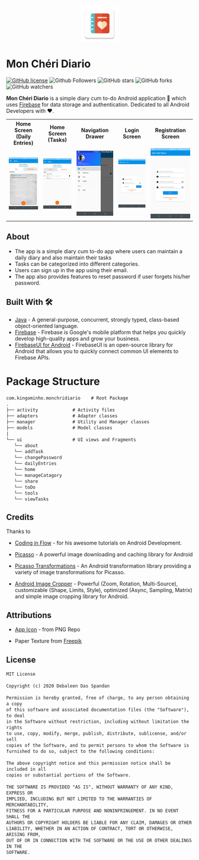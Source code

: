 <p align="center">
  <img src="git_resources/ic_launcher-web.png" height="100"/>
</p>

# Mon Chéri Diario

[![GitHub license](https://img.shields.io/badge/License-MIT-blue.svg)](LICENSE)
![Github Followers](https://img.shields.io/github/followers/the-it-weirdo?label=Follow&style=social)
![GitHub stars](https://img.shields.io/github/stars/the-it-weirdo/Mon_cheri_Diario?style=social)
![GitHub forks](https://img.shields.io/github/forks/the-it-weirdo/Mon_cheri_Diario?style=social)
![GitHub watchers](https://img.shields.io/github/watchers/the-it-weirdo/Mon_cheri_Diario?style=social)

**Mon Chéri Diario** is a simple diary cum to-do Android application 📱 which uses [Firebase](https://firebase.google.com/) for data storage and authentication. Dedicated to all Android Developers with ❤️. 

<table style="width:100%">
  <tr>
    <th>Home Screen (Daily Entries)</th>
    <th>Home Screen (Tasks)</th>
    <th>Navigation Drawer</th>
    <th>Login Screen</th>
    <th>Registration Screen</th>
  </tr>
  <tr>
    <td><img src="git_resources/Home_Daily_Entry.png"/></td>
    <td><img src="git_resources/Home_Tasks.png"/></td>
    <td><img src="git_resources/Home_Navigation_Drawer.png"/></td>
    <td><img src="git_resources/Login.png"/></td>
    <td><img src="git_resources/Register.png"/></td>
  </tr>
</table>

## About
- The app is a simple diary cum to-do app where users can maintain a daily diary and also maintain their tasks
- Tasks can be categorized into different categories.
- Users can sign up in the app using their email.
- The app also provides features to reset password if user forgets his/her password.


## Built With 🛠
- [Java](https://docs.oracle.com/javase/8/docs/technotes/guides/language/index.html) - A general-purpose, concurrent, strongly typed, class-based object-oriented language.
- [Firebase](https://firebase.google.com/) - Firebase is Google's mobile platform that helps you quickly develop high-quality apps and grow your business.
- [FirebaseUI for Android](https://firebaseopensource.com/projects/firebase/firebaseui-android/) - FirebaseUI is an open-source library for Android that allows you to quickly connect common UI elements to Firebase APIs.


# Package Structure
    
    com.kingominho.monchridiario    # Root Package
    .
    ├── activity             # Activity files
    ├── adapters             # Adapter classes
    ├── manager              # Utility and Manager classes
    ├── models               # Model classes
    |
    └── ui                   # UI views and Fragments
       └── about           
       └── addTask
       └── changePassword
       └── dailyEntries  
       └── home  
       └── manageCatagory  
       └── share  
       └── toDo  
       └── tools
       └── viewTasks
    

## Credits
Thanks to
- [Coding in Flow](https://codinginflow.com/) - for his awesome tutorials on Android Development.

- [Picasso](https://square.github.io/picasso/) - A powerful image downloading and caching library for Android

- [Picasso Transformations](https://github.com/wasabeef/picasso-transformations) - An Android transformation library providing a variety of image transformations for Picasso.

- [Android Image Cropper](https://github.com/ArthurHub/Android-Image-Cropper) - Powerful (Zoom, Rotation, Multi-Source), customizable (Shape, Limits, Style), optimized (Async, Sampling, Matrix) and simple image cropping library for Android.

## Attributions
- [App Icon](https://www.pngrepo.com/svg/246093/diary) - from PNG Repo

- Paper Texture from [Freepik](https://www.freepik.com/)


## License
```
MIT License

Copyright (c) 2020 Debaleen Das Spandan

Permission is hereby granted, free of charge, to any person obtaining a copy
of this software and associated documentation files (the "Software"), to deal
in the Software without restriction, including without limitation the rights
to use, copy, modify, merge, publish, distribute, sublicense, and/or sell
copies of the Software, and to permit persons to whom the Software is
furnished to do so, subject to the following conditions:

The above copyright notice and this permission notice shall be included in all
copies or substantial portions of the Software.

THE SOFTWARE IS PROVIDED "AS IS", WITHOUT WARRANTY OF ANY KIND, EXPRESS OR
IMPLIED, INCLUDING BUT NOT LIMITED TO THE WARRANTIES OF MERCHANTABILITY,
FITNESS FOR A PARTICULAR PURPOSE AND NONINFRINGEMENT. IN NO EVENT SHALL THE
AUTHORS OR COPYRIGHT HOLDERS BE LIABLE FOR ANY CLAIM, DAMAGES OR OTHER
LIABILITY, WHETHER IN AN ACTION OF CONTRACT, TORT OR OTHERWISE, ARISING FROM,
OUT OF OR IN CONNECTION WITH THE SOFTWARE OR THE USE OR OTHER DEALINGS IN THE
SOFTWARE.
```